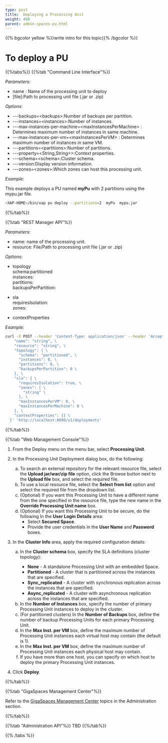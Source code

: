 ```yaml
---
type: post
title:  Deploying a Processing Unit
weight: 400
parent: admin-spaces-pu.html
---
```

 
 
 
{{% bgcolor yellow %}}write intro for this topic{{% /bgcolor %}}
<br> 

# To deploy a PU

{{%tabs%}}
{{%tab "Command Line Interface"%}}

_Parameters:_<br> 

- name : Name of the processing unit to deploy<br>
- \[file\]:Path to processing unit file (.jar or .zip)  
 

_Options:_<br>

- ---backups=\<backups\>:Number of backups per partition.<br>
- ---instances=\<instances\>:Number of instances.<br>
- ---max-instances-per-machine=\<maxInstancesPerMachine\> : Determines maximum number of instances in same machine.<br>
- ---max-instances-per-vm=\<maxInstancesPerVM\> : Determines maximum number of instances in same VM.<br>
- ---partitions=\<partitions\>:Number of partitions.<br>
- ---property=\<String,String>\>:Context properties.<br>
- ---schema=\<schema\>:Cluster schema.<br>
- ---version:Display version information.<br>
- ---zones=\<zones\>:Which zones can host this processing unit.

 
*Example:*<br>

This example deploys a PU named **myPu** with 2 partitions using the mypu.jar file.

```bash
<XAP-HOME>/bin/xap pu deploy --partitions=2  myPu  mypu.jar
```
{{%/tab%}}


{{%tab "REST Manager API"%}}

_Parameters:_<br>

- name: name of the processing unit.<br>
- resource: File/Path to processing unit file (.jar or .zip)

_Options:_<br>

- topology <br>
    schema:partitioned <br> 
	instances: <br> 
	partitions: <br>
	backupsPerPartition: <br> 
	
- sla<br>
	requiresIsolation: <br> 
	zones: <br>
	
- contextProperties 
 
*Example:*<br>
 

```bash
curl -X POST --header 'Content-Type: application/json' --header 'Accept: text/plain' -d '{ \ 
    "name": "string", \ 
    "resource": "string", \ 
    "topology": { \ 
      "schema": "partitioned", \ 
      "instances": 0, \ 
      "partitions": 0, \ 
      "backupsPerPartition": 0 \ 
    }, \ 
    "sla": { \ 
      "requiresIsolation": true, \ 
      "zones": [ \ 
        "string" \ 
      ], \ 
      "maxInstancesPerVM": 0, \ 
      "maxInstancesPerMachine": 0 \ 
    }, \ 
    "contextProperties": {} \ 
  }' 'http://localhost:8090/v1/deployments'
```
{{%/tab%}}


{{%tab "Web Management Console"%}}

1. From the Deploy menu on the menu bar, select **Processing Unit**.
1. In the Processing Unit Deployment dialog box, do the following:

	<ol type="a">
		<li>To search an external repository for the relevant resource file, select the <b>Upload jar/war/zip file</b> option, click the Browse button next to the <b>Upload file</b> box, and select the required file.</li>
		<li>To use a local resource file, select the <b>Select from list</b> option and select the required file from the dropdown list.</li>
		<li>(Optional) If you want this Processing Unit to have a different name from the one specified in the resource file, type the new name in the <b>Override Processing Unit name</b> box.</li>
		<li>(Optional) If you want this Processing Unit to be secure, do the following In the <b>User Login Details</b> area:
		<ul>
			<li>Select <b>Secured Space</b>.</li>
			<li>Provide the user credentials in the <b>User Name</b> and <b>Password</b> boxes.
		</ul>
		</ol>
1.	In the **Cluster Info** area, apply the required configuration details:
	<ol type="a">
		<li>In the <b>Cluster schema</b> box, specify the SLA definitions (cluster topology):</li>
		<ul>
			<li><b>None</b> - A standalone Processing Unit with an embedded Space.</li>
			<li><b>Partitioned</b> - A cluster that is partitioned across the instances that are specified.</li>
			<li><b>Sync_replicated</b> - A cluster with synchronous replication across the instances that are specified.</li>
			<li><b>Async_replicated</b> - A cluster with asynchronous replication across the instances that are specified.</li>
		</ul>
		<li>In the <b>Number of Instances</b> box,  specify the number of primary Processing Unit instances to deploy in the cluster.</li>
		<li>(For partitioned clusters) In the <b>Number of Backups</b> box, define the number of backup Processing Units for each primary Processing Unit.</li>
		<li>In the <b>Max Inst. per VM</b> box, define the maximum number of Processing Unit instances each virtual host may contain (the default is 1).</li>
		<li>In the <b>Max Inst. per VM</b> box, define the maximum number of Processing Unit instances each physical host may contain.</li>
		<li>If you have more than one host, you can specify on which host to deploy the primary Processing Unit instances.</li>
		</li>
	</ol>	
1. Click **Deploy**.
 
{{%/tab%}}

{{%tab "GigaSpaces Management Center"%}}

Refer to the [GigaSpaces Management Center](./gigaspaces-management-center.html) topics in the Administration section.

{{%/tab%}}


{{%tab "Administration API"%}}
TBD
{{%/tab%}}

{{% /tabs %}}

